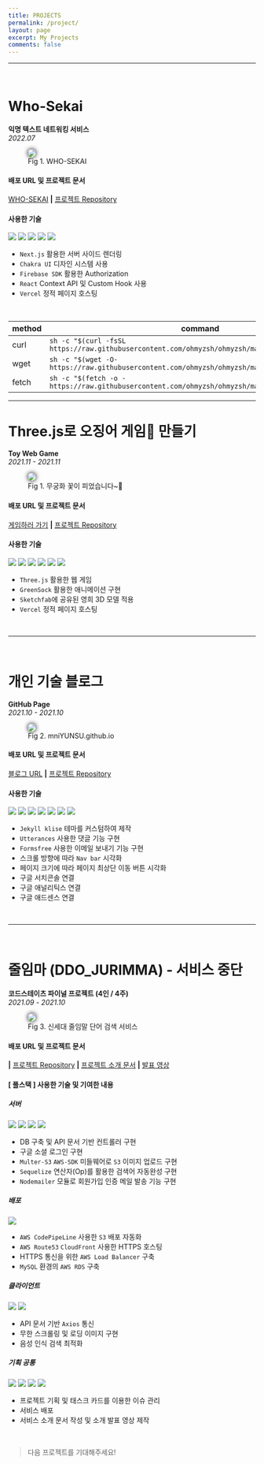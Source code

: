 ```yaml
---
title: PROJECTS
permalink: /project/
layout: page
excerpt: My Projects
comments: false
---
```


---

<br>

# Who-Sekai

**익명 텍스트 네트워킹 서비스**
<br>_2022.07_<br>

<figure>
<img src="./2022recap4.png" alg="mniYUNSU who-sekai" style="border-radius: 50px ;box-shadow:0px 0px 10px #000" >
<figcaption>Fig 1. WHO-SEKAI</figcaption>
</figure>

#### 배포 URL 및 프로젝트 문서

<i class="fas fa-link"></i>
<a href="https://who-sekai.vercel.app" target="_blank" rel="noopener" >WHO-SEKAI</a>
**|** <i class="fab fa-github"></i> <a href="https://github.com/mniYUNSU/who-sekai" target="_blank" rel="noopener"> 프로젝트 Repository</a>

#### 사용한 기술

<img src="https://img.shields.io/badge/Typescript-3178C6?style=flat-square&logo=TypeScript&logoColor=white"/> <img src="https://img.shields.io/badge/Next.js-000000?style=flat-square&logo=Next.js&logoColor=white"/> <img src="https://img.shields.io/badge/Firebase-FFCA28?style=flat-square&logo=Firebase&logoColor=white"/> <img src="https://img.shields.io/badge/Chakra UI
-319795?style=flat-square&logo=Chakra UI&logoColor=white"/> <img src="https://img.shields.io/badge/React-0088CC?style=flat-square&logo=react&logoColor=white"/>

- `Next.js` 활용한 서버 사이드 렌더링
- `Chakra UI` 디자인 시스템 사용
- `Firebase SDK` 활용한 Authorization
- `React` Context API 및 Custom Hook 사용
- `Vercel` 정적 페이지 호스팅

<br>

| method | command                                                                                           |
| ------ | ------------------------------------------------------------------------------------------------- |
| curl   | `sh -c "$(curl -fsSL https://raw.githubusercontent.com/ohmyzsh/ohmyzsh/master/tools/install.sh)"` |
| wget   | `sh -c "$(wget -O- https://raw.githubusercontent.com/ohmyzsh/ohmyzsh/master/tools/install.sh)"`   |
| fetch  | `sh -c "$(fetch -o - https://raw.githubusercontent.com/ohmyzsh/ohmyzsh/master/tools/install.sh)"` |

---

# Three.js로 오징어 게임🦑 만들기

**Toy Web Game**
<br>_2021.11 - 2021.11_ <br>

<figure>
<img src="./squidgame.gif" alg="mniYUNSU Squid-Game" style="border-radius: 50px ;box-shadow:0px 0px 10px #000" >
<figcaption>Fig 1. 무궁화 꽃이 피었습니다~👧</figcaption>
</figure>

#### 배포 URL 및 프로젝트 문서

<i class="fas fa-link"></i>
<a href="https://squid-game-mniyunsu.vercel.app/" target="_blank" rel="noopener" > 게임하러 가기</a>
**|** <i class="fab fa-github"></i> <a href="https://github.com/mniYUNSU/Squid-Game" target="_blank" rel="noopener"> 프로젝트 Repository</a>

#### 사용한 기술

<img src="https://img.shields.io/badge/CSS-1572B6?style=flat-square&logo=CSS3&logoColor=white"/> <img src="https://img.shields.io/badge/Three.js-000000?style=flat-square&logo=Three.js&logoColor=white"/> <img src="https://img.shields.io/badge/Javascript-F36D00?style=flat-square&logo=JavaScript&logoColor=white"/> <img src="https://img.shields.io/badge/GreenSock-88CE02?style=flat-square&logo=GreenSock&logoColor=white"/> <img src="https://img.shields.io/badge/Sketchfab-1CAAD9?style=flat-square&logo=Sketchfab&logoColor=white"/> <img src="https://img.shields.io/badge/Vercel-000000?style=flat-square&logo=Vercel&logoColor=white"/>

- `Three.js` 활용한 웹 게임
- `GreenSock` 활용한 애니메이션 구현
- `Sketchfab`에 공유된 영희 3D 모델 적용
- `Vercel` 정적 페이지 호스팅

<br>

---

<br>

# 개인 기술 블로그

**GitHub Page**
<br>_2021.10 - 2021.10_ <br>

<figure>
<img src="./myblog.png" alg="mniYUNSU github io" style="border-radius: 50px ;box-shadow:0px 0px 10px #000" >
<figcaption>Fig 2. mniYUNSU.github.io</figcaption>
</figure>

#### 배포 URL 및 프로젝트 문서

<i class="fas fa-link"></i>
<a href="https://mniYUNSU.github.io" target="_blank" rel="noopener" > 블로그 URL</a>
**|** <i class="fab fa-github"></i> <a href="https://github.com/mniYUNSU/mniYUNSU.github.io" target="_blank" rel="noopener"> 프로젝트 Repository</a>

#### 사용한 기술

<img src="https://img.shields.io/badge/Jekyll-CC0000?style=flat-square&logo=Jekyll&logoColor=white"/> <img src="https://img.shields.io/badge/SCSS-CC6699?style=flat-square&logo=Sass&logoColor=white"/> <img src="https://img.shields.io/badge/Ruby-CC342D?style=flat-square&logo=Ruby&logoColor=white"/> <img src="https://img.shields.io/badge/Javascript-F36D00?style=flat-square&logo=JavaScript&logoColor=white"/> <img src="https://img.shields.io/badge/Markdown-000000?style=flat-square&logo=Markdown&logoColor=white"/> <img src="https://img.shields.io/badge/Git-F05032?style=flat-square&logo=Git&logoColor=white"/> <img src="https://img.shields.io/badge/GitHub-181717?style=flat-square&logo=GitHub&logoColor=white"/>

- `Jekyll klise` 테마를 커스텀하여 제작
- `Utterances` 사용한 댓글 기능 구현
- `Formsfree` 사용한 이메일 보내기 기능 구현
- 스크롤 방향에 따라 `Nav bar` 시각화
- 페이지 크기에 따라 페이지 최상단 이동 버튼 시각화
- 구글 서치콘솔 연결
- 구글 애널리틱스 연결
- 구글 애드센스 연결

<br>

---

<br>

# 줄임마 (DDO_JURIMMA) - 서비스 중단

**코드스테이츠 파이널 프로젝트 (4인 / 4주)**
<br>_2021.09 - 2021.10_ <br>

<figure>
<img src="./ddo_jurimma_thumbnail.png" alg="jurimma thumbnail"  style="border-radius: 50px ;box-shadow:0px 0px 10px #000">
<figcaption>Fig 3. 신세대 줄임말 단어 검색 서비스</figcaption>
</figure>

#### 배포 URL 및 프로젝트 문서

<i class="fas fa-link"></i>

<!-- <a href="https://jurimma.com" target="_blank" rel="noopener" > 배포 URL</a> -->

**|** <i class="fab fa-github"></i> <a href="https://github.com/codestates/DDO_Jurimma" target="_blank" rel="noopener"> 프로젝트 Repository</a>
**|** <i class="fas fa-folder-open"></i> <a href="https://codestates.notion.site/16-HomeLudens-DDO_Jurimma-007b5d128e7b4883b34f71c6bb1c9679" target="_blank" rel="noopener"> 프로젝트 소개 문서</a>
**|** <i class="fab fa-youtube"></i> <a href="https://www.youtube.com/watch?v=n745SgA9LmI" target="_blank" rel="noopener"> 발표 영상</a>

#### [ 풀스택 ] 사용한 기술 및 기여한 내용

##### 서버

<img src="https://img.shields.io/badge/Node.js-339933?style=flat-square&logo=node.js&logoColor=white"/> <img src="https://img.shields.io/badge/Express.js-000000?style=flat-square&logo=express&logoColor=white"/> <img src="https://img.shields.io/badge/Sequelize-52B0E7?style=flat-square&logo=Sequelize&logoColor=white"/> <img src="https://img.shields.io/badge/MySQL-4479A1?style=flat-square&logo=mysql&logoColor=white"/>

- DB 구축 및 API 문서 기반 컨트롤러 구현
- 구글 소셜 로그인 구현
- `Multer-S3` `AWS-SDK` 미들웨어로 `S3` 이미지 업로드 구현
- `Sequelize` 연산자(Op)를 활용한 검색어 자동완성 구현
- `Nodemailer` 모듈로 회원가입 인증 메일 발송 기능 구현

##### 배포

<img src="https://img.shields.io/badge/AWS%20(S3,%20EC2,%20RDS)-232F3E?style=flat-square&logo=Amazon AWS&logoColor=white"/>

- `AWS CodePipeLine` 사용한 `S3` 배포 자동화
- `AWS Route53` `CloudFront` 사용한 HTTPS 호스팅
- HTTPS 통신을 위한 `AWS Load Balancer` 구축
- `MySQL` 환경의 `AWS RDS` 구축

##### 클라이언트

<img src="https://img.shields.io/badge/React-0088CC?style=flat-square&logo=react&logoColor=white"/> <img src="https://img.shields.io/badge/Styled Components-DB7093?style=flat-square&logo=styled-components&logoColor=white"/>

- API 문서 기반 `Axios` 통신
- 무한 스크롤링 및 로딩 이미지 구현
- 음성 인식 검색 최적화

##### 기획 공통

<img src="https://img.shields.io/badge/Git-F05032?style=flat-square&logo=Git&logoColor=white"/> <img src="https://img.shields.io/badge/GitHub-181717?style=flat-square&logo=GitHub&logoColor=white"/> <img src="https://img.shields.io/badge/Figma-F24E1E?style=flat-square&logo=Figma&logoColor=white"/> <img src="https://img.shields.io/badge/GitBook-3884FF?style=flat-square&logo=GitBook&logoColor=white"/>

- 프로젝트 기획 및 태스크 카드를 이용한 이슈 관리
- 서비스 배포
- 서비스 소개 문서 작성 및 소개 발표 영상 제작

<br>

> 다음 프로젝트를 기대해주세요!
